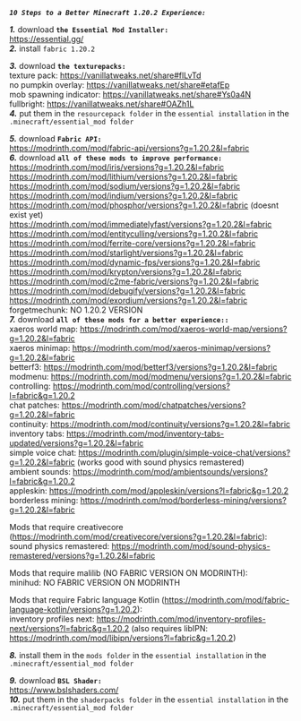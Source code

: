 __***`10 Steps to a Better Minecraft 1.20.2 Experience:`***__

***1.*** download **`the Essential Mod Installer:`**
\
https://essential.gg/
\
***2.*** install `fabric 1.20.2`

***3.*** download **`the texturepacks:`**
\
texture pack: https://vanillatweaks.net/share#flLvTd
\
no pumpkin overlay: https://vanillatweaks.net/share#etafEp
\
mob spawning indicator: https://vanillatweaks.net/share#Ys0a4N
\
fullbright: https://vanillatweaks.net/share#OAZh1L
\
***4.*** put them in the `resourcepack folder` in the `essential installation` in the `.minecraft/essential_mod folder`

***5.*** download **`Fabric API:`**
\
https://modrinth.com/mod/fabric-api/versions?g=1.20.2&l=fabric
\
***6.*** download **`all of these mods to improve performance:`**
\
https://modrinth.com/mod/iris/versions?g=1.20.2&l=fabric
\
https://modrinth.com/mod/lithium/versions?g=1.20.2&l=fabric
\
https://modrinth.com/mod/sodium/versions?g=1.20.2&l=fabric
\
https://modrinth.com/mod/indium/versions?g=1.20.2&l=fabric
\
https://modrinth.com/mod/phosphor/versions?g=1.20.2&l=fabric (doesnt exist yet)
\
https://modrinth.com/mod/immediatelyfast/versions?g=1.20.2&l=fabric
\
https://modrinth.com/mod/entityculling/versions?g=1.20.2&l=fabric
\
https://modrinth.com/mod/ferrite-core/versions?g=1.20.2&l=fabric
\
https://modrinth.com/mod/starlight/versions?g=1.20.2&l=fabric
\
https://modrinth.com/mod/dynamic-fps/versions?g=1.20.2&l=fabric
\
https://modrinth.com/mod/krypton/versions?g=1.20.2&l=fabric
\
https://modrinth.com/mod/c2me-fabric/versions?g=1.20.2&l=fabric
\
https://modrinth.com/mod/debugify/versions?g=1.20.2&l=fabric
\
https://modrinth.com/mod/exordium/versions?g=1.20.2&l=fabric
\
forgetmechunk: NO 1.20.2 VERSION
\
***7.*** download **`all of these mods for a better experience::`**
\
xaeros world map: https://modrinth.com/mod/xaeros-world-map/versions?g=1.20.2&l=fabric
\
xaeros minimap: https://modrinth.com/mod/xaeros-minimap/versions?g=1.20.2&l=fabric
\
betterf3: https://modrinth.com/mod/betterf3/versions?g=1.20.2&l=fabric
\
modmenu: https://modrinth.com/mod/modmenu/versions?g=1.20.2&l=fabric
\
controlling: https://modrinth.com/mod/controlling/versions?l=fabric&g=1.20.2
\
chat patches: https://modrinth.com/mod/chatpatches/versions?g=1.20.2&l=fabric
\
continuity: https://modrinth.com/mod/continuity/versions?g=1.20.2&l=fabric
\
inventory tabs: https://modrinth.com/mod/inventory-tabs-updated/versions?g=1.20.2&l=fabric
\
simple voice chat: https://modrinth.com/plugin/simple-voice-chat/versions?g=1.20.2&l=fabric (works good with sound physics remastered)
\
ambient sounds: https://modrinth.com/mod/ambientsounds/versions?l=fabric&g=1.20.2
\
appleskin: https://modrinth.com/mod/appleskin/versions?l=fabric&g=1.20.2
\
borderless mining: https://modrinth.com/mod/borderless-mining/versions?g=1.20.2&l=fabric

Mods that require creativecore (https://modrinth.com/mod/creativecore/versions?g=1.20.2&l=fabric):
\
sound physics remastered: https://modrinth.com/mod/sound-physics-remastered/versions?g=1.20.2&l=fabric

Mods that require malilib (NO FABRIC VERSION ON MODRINTH):
\
minihud: NO FABRIC VERSION ON MODRINTH

Mods that require Fabric language Kotlin (https://modrinth.com/mod/fabric-language-kotlin/versions?g=1.20.2):
\
inventory profiles next: https://modrinth.com/mod/inventory-profiles-next/versions?l=fabric&g=1.20.2 (also requires libIPN: https://modrinth.com/mod/libipn/versions?l=fabric&g=1.20.2)

***8.*** install them in the `mods folder` in the `essential installation` in the `.minecraft/essential_mod folder`

***9.*** download **`BSL Shader:`**
\
https://www.bslshaders.com/
\
***10.*** put them in the `shaderpacks folder` in the `essential installation` in the `.minecraft/essential_mod folder`
